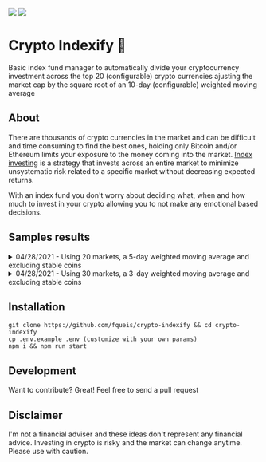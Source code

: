 ![](https://img.shields.io/badge/status-In_Development-red?style=for-the-badge)
![](https://img.shields.io/github/last-commit/fqueis/crypto-indexify?style=for-the-badge)

# Crypto Indexify :gem:

Basic index fund manager to automatically divide your cryptocurrency investment across the top 20 (configurable) crypto currencies ajusting the market cap by the square root of an 10-day (configurable) weighted moving average

 ## About
 
There are thousands of crypto currencies in the market and can be difficult and time consuming to find the best ones, holding only Bitcoin and/or Ethereum limits your exposure to the money coming into the market. [Index investing](https://www.investopedia.com/terms/i/index-investing.asp) is a strategy that invests across an entire market to minimize unsystematic risk related to a specific market without decreasing expected returns.

With an index fund you don't worry about deciding what, when and how much to invest in your crypto allowing you to not make any emotional based decisions.

## Samples results
<details>
  <summary>04/28/2021 - Using 20 markets, a 5-day weighted moving average and excluding stable coins</summary>

```json
[
  {
    "coin": "Bitcoin",
    "mcap": {
      "val": 1028116231054.5498,
      "wma": 1002953639717.4954
    },
    "ratio": 24.45317905030065
  },
  {
    "coin": "Ethereum",
    "mcap": {
      "val": 315040662990.19794,
      "wma": 307697382224.7004
    },
    "ratio": 13.54430731514543
  },
  {
    "coin": "Binance Coin",
    "mcap": {
      "val": 88006798226.51976,
      "wma": 86157427018.60643
    },
    "ratio": 7.167063608212951
  },
  {
    "coin": "XRP",
    "mcap": {
      "val": 61972359814.98788,
      "wma": 61793797344.01338
    },
    "ratio": 6.0697015981157545
  },
  {
    "coin": "Cardano",
    "mcap": {
      "val": 42508052744.49025,
      "wma": 41521956940.07653
    },
    "ratio": 4.975466486997267
  },
  {
    "coin": "Dogecoin",
    "mcap": {
      "val": 40884044589.27487,
      "wma": 38681649934.58153
    },
    "ratio": 4.802279063771392
  },
  {
    "coin": "Polkadot",
    "mcap": {
      "val": 33206249522.058437,
      "wma": 33165148535.382607
    },
    "ratio": 4.446679945952302
  },
  {
    "coin": "Uniswap",
    "mcap": {
      "val": 22328172752.21089,
      "wma": 21211474516.494934
    },
    "ratio": 3.556152102983091
  },
  {
    "coin": "Litecoin",
    "mcap": {
      "val": 17075482817.435257,
      "wma": 16952905454.6094
    },
    "ratio": 3.179193548508536
  },
  {
    "coin": "Bitcoin Cash",
    "mcap": {
      "val": 16805428861.004763,
      "wma": 16510578653.29867
    },
    "ratio": 3.137444453772896
  },
  {
    "coin": "Chainlink",
    "mcap": {
      "val": 15059876003.460323,
      "wma": 15027228986.502954
    },
    "ratio": 2.993190447955147
  },
  {
    "coin": "VeChain",
    "mcap": {
      "val": 12881552161.242146,
      "wma": 12884350028.370003
    },
    "ratio": 2.771571940341642
  },
  {
    "coin": "Solana",
    "mcap": {
      "val": 12184653832.270063,
      "wma": 12121278486.233019
    },
    "ratio": 2.688246648882666
  },
  {
    "coin": "Theta Network",
    "mcap": {
      "val": 11317950153.80305,
      "wma": 10970231424.424826
    },
    "ratio": 2.5574243338655274
  },
  {
    "coin": "Stellar",
    "mcap": {
      "val": 11276782565.638206,
      "wma": 11257018337.540487
    },
    "ratio": 2.590637127202564
  },
  {
    "coin": "Filecoin",
    "mcap": {
      "val": 10311961708.085901,
      "wma": 10296529256.303457
    },
    "ratio": 2.477652114838109
  },
  {
    "coin": "TRON",
    "mcap": {
      "val": 8716739553.089334,
      "wma": 8657381606.53119
    },
    "ratio": 2.2718945985824326
  },
  {
    "coin": "Wrapped Bitcoin",
    "mcap": {
      "val": 8602248996.223707,
      "wma": 8420386882.47087
    },
    "ratio": 2.2405824064592363
  },
  {
    "coin": "Monero",
    "mcap": {
      "val": 7455254633.593193,
      "wma": 7308863228.308366
    },
    "ratio": 2.087467948495002
  },
  {
    "coin": "Terra",
    "mcap": {
      "val": 6511159828.725867,
      "wma": 6641367962.660892
    },
    "ratio": 1.9898652596174156
  }
]
  ```
</details>
<details>
  <summary>04/28/2021 - Using 30 markets, a 3-day weighted moving average and excluding stable coins</summary>

```json
[
  {
    "coin": "Bitcoin",
    "mcap": {
      "val": 1025644066184.0684,
      "wma": 1025633622626.3911
    },
    "ratio": 20.746497194288978
  },
  {
    "coin": "Ethereum",
    "mcap": {
      "val": 315084938197.799,
      "wma": 314349626704.8644
    },
    "ratio": 11.485638187823188
  },
  {
    "coin": "Binance Coin",
    "mcap": {
      "val": 88221126493.15309,
      "wma": 87611628044.4702
    },
    "ratio": 6.063585869354847
  },
  {
    "coin": "XRP",
    "mcap": {
      "val": 61840234264.56233,
      "wma": 62565326959.31512
    },
    "ratio": 5.124075451899311
  },
  {
    "coin": "Cardano",
    "mcap": {
      "val": 42362634264.262665,
      "wma": 42388047822.65433
    },
    "ratio": 4.217648325066966
  },
  {
    "coin": "Dogecoin",
    "mcap": {
      "val": 40746573310.151566,
      "wma": 40146556485.08828
    },
    "ratio": 4.104618582519105
  },
  {
    "coin": "Polkadot",
    "mcap": {
      "val": 33221790454.42623,
      "wma": 33446852169.66301
    },
    "ratio": 3.7465047037067323
  },
  {
    "coin": "Uniswap",
    "mcap": {
      "val": 22264779673.415836,
      "wma": 21898419033.5134
    },
    "ratio": 3.031482306598101
  },
  {
    "coin": "Litecoin",
    "mcap": {
      "val": 17079008926.402807,
      "wma": 17182724786.927563
    },
    "ratio": 2.685311513443084
  },
  {
    "coin": "Bitcoin Cash",
    "mcap": {
      "val": 16790123163.341642,
      "wma": 16819700030.23953
    },
    "ratio": 2.6567933767890635
  },
  {
    "coin": "Chainlink",
    "mcap": {
      "val": 15047889870.601728,
      "wma": 15187094292.3712
    },
    "ratio": 2.524561771326857
  },
  {
    "coin": "VeChain",
    "mcap": {
      "val": 12848685947.158463,
      "wma": 13022823553.676321
    },
    "ratio": 2.3377670602937974
  },
  {
    "coin": "Solana",
    "mcap": {
      "val": 12152902164.93957,
      "wma": 12085554156.505957
    },
    "ratio": 2.2520702899323273
  },
  {
    "coin": "Theta Network",
    "mcap": {
      "val": 11289308526.54297,
      "wma": 11189054504.35866
    },
    "ratio": 2.166932341871507
  },
  {
    "coin": "Stellar",
    "mcap": {
      "val": 11259655268.889393,
      "wma": 11379978593.782011
    },
    "ratio": 2.1853418334832857
  },
  {
    "coin": "Filecoin",
    "mcap": {
      "val": 10307810014.417294,
      "wma": 10342686857.085432
    },
    "ratio": 2.0833649085426247
  },
  {
    "coin": "TRON",
    "mcap": {
      "val": 8698540589.004366,
      "wma": 8784191977.129929
    },
    "ratio": 1.919992650055929
  },
  {
    "coin": "Wrapped Bitcoin",
    "mcap": {
      "val": 8627483377.462942,
      "wma": 8611043220.01061
    },
    "ratio": 1.9009755950011376
  },
  {
    "coin": "Monero",
    "mcap": {
      "val": 7446660812.179367,
      "wma": 7424938912.92233
    },
    "ratio": 1.7652047983826067
  },
  {
    "coin": "Terra",
    "mcap": {
      "val": 6508846182.676813,
      "wma": 6608806366.252656
    },
    "ratio": 1.6653678280724233
  },
  {
    "coin": "NEO",
    "mcap": {
      "val": 6317274274.404011,
      "wma": 6415403733.627693
    },
    "ratio": 1.6408189123252481
  },
  {
    "coin": "PancakeSwap",
    "mcap": {
      "val": 6034911622.340301,
      "wma": 5872867572.815389
    },
    "ratio": 1.5699064034068793
  },
  {
    "coin": "Klaytn",
    "mcap": {
      "val": 5962652513.013225,
      "wma": 6193468759.020276
    },
    "ratio": 1.6121878078912042
  },
  {
    "coin": "IOTA",
    "mcap": {
      "val": 5949312231.9714985,
      "wma": 5923369770.998792
    },
    "ratio": 1.576641955275012
  },
  {
    "coin": "Aave",
    "mcap": {
      "val": 5756329638.776805,
      "wma": 5751651555.112689
    },
    "ratio": 1.5536204916985055
  },
  {
    "coin": "EOS",
    "mcap": {
      "val": 5604573011.258431,
      "wma": 5660183973.854615
    },
    "ratio": 1.5412174960995073
  },
  {
    "coin": "Cosmos",
    "mcap": {
      "val": 5336036589.510163,
      "wma": 5407510054.190747
    },
    "ratio": 1.5064243417009748
  },
  {
    "coin": "Bitcoin SV",
    "mcap": {
      "val": 5305641626.200697,
      "wma": 5350556217.680954
    },
    "ratio": 1.498470241509879
  },
  {
    "coin": "Crypto.com Coin",
    "mcap": {
      "val": 4749637888.191669,
      "wma": 4828010488.484363
    },
    "ratio": 1.4234190024599125
  },
  {
    "coin": "BitTorrent",
    "mcap": {
      "val": 4691001404.416755,
      "wma": 4761353414.13883
    },
    "ratio": 1.4135587591810015
  }
]
  ```
</details>

## Installation

```
git clone https://github.com/fqueis/crypto-indexify && cd crypto-indexify
cp .env.example .env (customize with your own params)
npm i && npm run start
```

## Development
Want to contribute? Great! Feel free to send a pull request

## Disclaimer

I'm not a financial adviser and these ideas don't represent any financial advice. Investing in crypto is risky and the market can change anytime.
Please use with caution.
